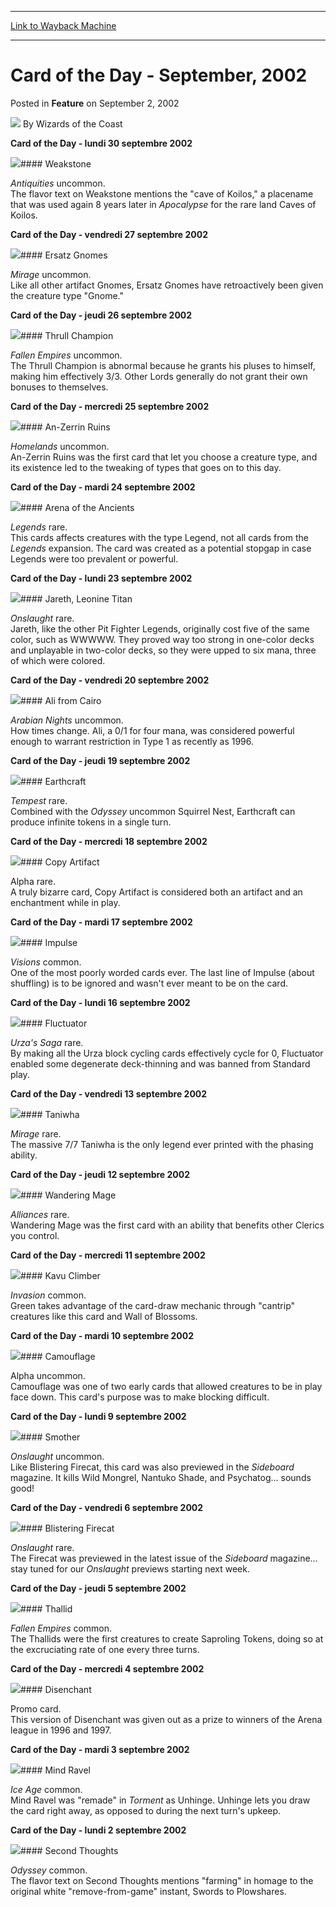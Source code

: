 
---
[Link to Wayback Machine](https://web.archive.org/web/20220826101834/https://magic.wizards.com/en/articles/archive/card-day-september-2002-2002-09-02)

[_metadata_:author]:- "Wizards of the Coast"
[_metadata_:description]:- "Card of the Day - lundi 30 septembre 2002      Weakstone Antiquities uncommon.The flavor text on Weakstone mentions the `cave of Koilos,` a placename that was used again 8 years later in Apocalypse for the rare land Caves of Koilos."
[_metadata_:generator]:- "Drupal 7 (http://drupal.org)"
[_metadata_:node]:- "610371"
[_metadata_:publish_date]:- "2002-09-02"
[_metadata_:source]:- "div-main-content"
[_metadata_:title]:- "Card of the Day - September, 2002"
[_metadata_:wayback_capture_timestamp]:- "2022-08-26 10:18:34"
[_metadata_:wayback_raw_url]:- "https://web.archive.org/web/20220826101834id_/https://magic.wizards.com/en/articles/archive/card-day-september-2002-2002-09-02"
[_metadata_:wayback_url]:- "https://magic.wizards.com/en/articles/archive/card-day-september-2002-2002-09-02"
---


Card of the Day - September, 2002
=================================



 Posted in **Feature**
 on September 2, 2002 






![](https://media.magic.wizards.com/styles/auth_small/public/images/person/wizards_author.jpg)
By Wizards of the Coast













**Card of the Day - lundi 30 septembre 2002**



![](http://Gatherer.wizards.com/Handlers/Image.ashx?size=small&type=card&name=Weakstone)#### Weakstone


*Antiquities* uncommon.  
The flavor text on Weakstone mentions the "cave of Koilos," a placename that was used again 8 years later in *Apocalypse* for the rare land Caves of Koilos.
 


**Card of the Day - vendredi 27 septembre 2002**



![](http://Gatherer.wizards.com/Handlers/Image.ashx?size=small&type=card&name=Ersatz%20Gnomes)#### Ersatz Gnomes


*Mirage* uncommon.  
Like all other artifact Gnomes, Ersatz Gnomes have retroactively been given the creature type "Gnome."
 


**Card of the Day - jeudi 26 septembre 2002**



![](http://Gatherer.wizards.com/Handlers/Image.ashx?size=small&type=card&name=Thrull%20Champion)#### Thrull Champion


*Fallen Empires* uncommon.  
The Thrull Champion is abnormal because he grants his pluses to himself, making him effectively 3/3. Other Lords generally do not grant their own bonuses to themselves.
 


**Card of the Day - mercredi 25 septembre 2002**



![](http://Gatherer.wizards.com/Handlers/Image.ashx?size=small&type=card&name=An-Zerrin%20Ruins)#### An-Zerrin Ruins


*Homelands* uncommon.  
An-Zerrin Ruins was the first card that let you choose a creature type, and its existence led to the tweaking of types that goes on to this day.
 


**Card of the Day - mardi 24 septembre 2002**



![](http://Gatherer.wizards.com/Handlers/Image.ashx?size=small&type=card&name=Arena%20of%20the%20Ancients)#### Arena of the Ancients


*Legends* rare.  
This cards affects creatures with the type Legend, not all cards from the *Legends* expansion. The card was created as a potential stopgap in case Legends were too prevalent or powerful.
 


**Card of the Day - lundi 23 septembre 2002**



![](http://Gatherer.wizards.com/Handlers/Image.ashx?size=small&type=card&name=Jareth,%20Leonine%20Titan)#### Jareth, Leonine Titan


*Onslaught* rare.  
Jareth, like the other Pit Fighter Legends, originally cost five of the same color, such as WWWWW. They proved way too strong in one-color decks and unplayable in two-color decks, so they were upped to six mana, three of which were colored.
 


**Card of the Day - vendredi 20 septembre 2002**



![](http://Gatherer.wizards.com/Handlers/Image.ashx?size=small&type=card&name=Ali%20from%20Cairo)#### Ali from Cairo


*Arabian Nights* uncommon.  
How times change. Ali, a 0/1 for four mana, was considered powerful enough to warrant restriction in Type 1 as recently as 1996.
 


**Card of the Day - jeudi 19 septembre 2002**



![](http://Gatherer.wizards.com/Handlers/Image.ashx?size=small&type=card&name=Earthcraft)#### Earthcraft


*Tempest* rare.  
Combined with the *Odyssey* uncommon Squirrel Nest, Earthcraft can produce infinite tokens in a single turn.
 


**Card of the Day - mercredi 18 septembre 2002**



![](http://Gatherer.wizards.com/Handlers/Image.ashx?size=small&type=card&name=Copy%20Artifact)#### Copy Artifact

Alpha rare.  
A truly bizarre card, Copy Artifact is considered both an artifact and an enchantment while in play.
 


**Card of the Day - mardi 17 septembre 2002**



![](http://Gatherer.wizards.com/Handlers/Image.ashx?size=small&type=card&name=Impulse)#### Impulse


*Visions* common.  
One of the most poorly worded cards ever. The last line of Impulse (about shuffling) is to be ignored and wasn't ever meant to be on the card.
 


**Card of the Day - lundi 16 septembre 2002**



![](http://Gatherer.wizards.com/Handlers/Image.ashx?size=small&type=card&name=Fluctuator)#### Fluctuator


*Urza's Saga* rare.  
By making all the Urza block cycling cards effectively cycle for 0, Fluctuator enabled some degenerate deck-thinning and was banned from Standard play.
 


**Card of the Day - vendredi 13 septembre 2002**



![](http://Gatherer.wizards.com/Handlers/Image.ashx?size=small&type=card&name=Taniwha)#### Taniwha


*Mirage* rare.  
The massive 7/7 Taniwha is the only legend ever printed with the phasing ability.
 


**Card of the Day - jeudi 12 septembre 2002**



![](http://Gatherer.wizards.com/Handlers/Image.ashx?size=small&type=card&name=Wandering%20Mage)#### Wandering Mage


*Alliances* rare.  
Wandering Mage was the first card with an ability that benefits other Clerics you control.
 


**Card of the Day - mercredi 11 septembre 2002**



![](http://Gatherer.wizards.com/Handlers/Image.ashx?size=small&type=card&name=Kavu%20Climber)#### Kavu Climber


*Invasion* common.  
Green takes advantage of the card-draw mechanic through "cantrip" creatures like this card and Wall of Blossoms.
 


**Card of the Day - mardi 10 septembre 2002**



![](http://Gatherer.wizards.com/Handlers/Image.ashx?size=small&type=card&name=Camouflage)#### Camouflage

Alpha uncommon.  
Camouflage was one of two early cards that allowed creatures to be in play face down. This card's purpose was to make blocking difficult.
 


**Card of the Day - lundi 9 septembre 2002**



![](http://Gatherer.wizards.com/Handlers/Image.ashx?size=small&type=card&name=Smother)#### Smother


*Onslaught* uncommon.  
Like Blistering Firecat, this card was also previewed in the *Sideboard* magazine. It kills Wild Mongrel, Nantuko Shade, and Psychatog… sounds good!
 


**Card of the Day - vendredi 6 septembre 2002**



![](http://Gatherer.wizards.com/Handlers/Image.ashx?size=small&type=card&name=Blistering%20Firecat)#### Blistering Firecat


*Onslaught* rare.  
The Firecat was previewed in the latest issue of the *Sideboard* magazine… stay tuned for our *Onslaught* previews starting next week.
 


**Card of the Day - jeudi 5 septembre 2002**



![](http://Gatherer.wizards.com/Handlers/Image.ashx?size=small&type=card&name=Thallid)#### Thallid


*Fallen Empires* common.  
The Thallids were the first creatures to create Saproling Tokens, doing so at the excruciating rate of one every three turns.
 


**Card of the Day - mercredi 4 septembre 2002**



![](http://Gatherer.wizards.com/Handlers/Image.ashx?size=small&type=card&name=Disenchant)#### Disenchant

Promo card.  
This version of Disenchant was given out as a prize to winners of the Arena league in 1996 and 1997.
 


**Card of the Day - mardi 3 septembre 2002**



![](http://Gatherer.wizards.com/Handlers/Image.ashx?size=small&type=card&name=Mind%20Ravel)#### Mind Ravel


*Ice Age* common.  
Mind Ravel was "remade" in *Torment* as Unhinge. Unhinge lets you draw the card right away, as opposed to during the next turn's upkeep.
 


**Card of the Day - lundi 2 septembre 2002**



![](http://Gatherer.wizards.com/Handlers/Image.ashx?size=small&type=card&name=Second%20Thoughts)#### Second Thoughts


*Odyssey* common.  
The flavor text on Second Thoughts mentions "farming" in homage to the original white "remove-from-game" instant, Swords to Plowshares.
 








